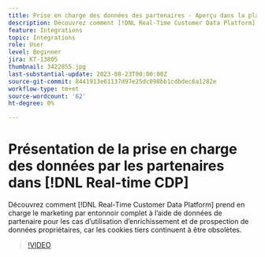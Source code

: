 ```yaml
---
title: Prise en charge des données des partenaires - Aperçu dans la plateforme de données clients en temps réel
description: Découvrez comment [!DNL Real-Time Customer Data Platform] prend en charge le marketing par entonnoir complet à l’aide de données de partenaire pour les cas d’utilisation d’enrichissement et de prospection de données propriétaires, car les cookies tiers continuent à être obsolètes. 
feature: Integrations
topic: Integrations
role: User
level: Beginner
jira: KT-13805
thumbnail: 3422855.jpg
last-substantial-update: 2023-08-23T00:00:00Z
source-git-commit: 8441913e61137d97e25dc098bb1cdbdec6a1282e
workflow-type: tm+mt
source-wordcount: '62'
ht-degree: 0%

---
```


# Présentation de la prise en charge des données par les partenaires dans [!DNL Real-time CDP]

Découvrez comment [!DNL Real-Time Customer Data Platform] prend en charge le marketing par entonnoir complet à l’aide de données de partenaire pour les cas d’utilisation d’enrichissement et de prospection de données propriétaires, car les cookies tiers continuent à être obsolètes. 

>[!VIDEO](https://video.tv.adobe.com/v/3422855/?quality=12&learn=on)
